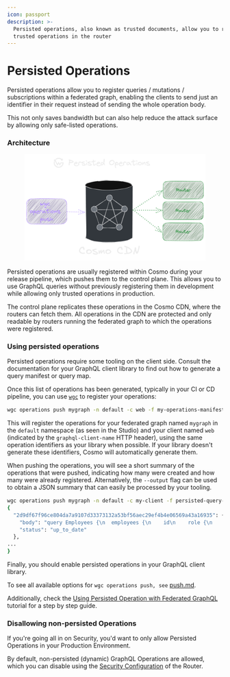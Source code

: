 ```yaml
---
icon: passport
description: >-
  Persisted operations, also known as trusted documents, allow you to register
  trusted operations in the router
---
```


# Persisted Operations

Persisted operations allow you to register queries / mutations / subscriptions within a federated graph, enabling the clients to send just an identifier in their request instead of sending the whole operation body.&#x20;

This not only saves bandwidth but can also help reduce the attack surface by allowing only safe-listed operations.

### Architecture

<figure><img src="../.gitbook/assets/image (102).png" alt=""><figcaption></figcaption></figure>

Persisted operations are usually registered within Cosmo during your release pipeline, which pushes them to the control plane. This allows you to use GraphQL queries without previously registering them in development while allowing only trusted operations in production.&#x20;

The control plane replicates these operations in the Cosmo CDN, where the routers can fetch them. All operations in the CDN are protected and only readable by routers running the federated graph to which the operations were registered.

### Using persisted operations

Persisted operations require some tooling on the client side. Consult the documentation for your GraphQL client library to find out how to generate a query manifest or query map.

Once this list of operations has been generated, typically in your CI or CD pipeline, you can use [`wgc`](broken-reference) to register your operations:

```bash
wgc operations push mygraph -n default -c web -f my-operations-manifest.json
```

This will register the operations for your federated graph named `mygraph` in the `default` namespace (as seen in the Studio) and your client named `web` (indicated by the `graphql-client-name` HTTP header), using the same operation identifiers as your library when possible. If your library doesn't generate these identifiers, Cosmo will automatically generate them.

When pushing the operations, you will see a short summary of the operations that were pushed, indicating how many were created and how many were already registered. Alternatively, the `--output` flag can be used to obtain a JSON summary that can easily be processed by your tooling.

```bash
wgc operations push mygraph -n default -c my-client -f persisted-query-manifest.json --format json                                   (11-25 10:23)
{
  "2d9df67f96ce804da7a9107d33373132a53bf56aec29ef4b4e06569a43a16935": {
    "body": "query Employees {\n  employees {\n    id\n    role {\n      department\n      title\n      __typename\n    }\n    details {\n      forename\n      surname\n      location\n      __typename\n    }\n    __typename\n  }\n}",
    "status": "up_to_date"
  },
...
}
```

Finally, you should enable persisted operations in your GraphQL client library.

To see all available options for  `wgc operations push, see` [push.md](../cli/operations/push.md "mention").

Additionally, check the [Using Persisted Operation with Federated GraphQL](../tutorial/using-persisted-operations.md) tutorial for a step by step guide.

### Disallowing non-persisted Operations

If you're going all in on Security, you'd want to only allow Persisted Operations in your Production Environment.

By default, non-persisted (dynamic) GraphQL Operations are allowed, which you can disable using the [Security Configuration](configuration.md#security) of the Router.
